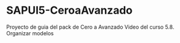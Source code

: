 # SAPUI5-CeroaAvanzado
Proyecto de guia del pack de Cero a Avanzado 
Video del curso 5.8. Organizar modelos 
